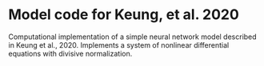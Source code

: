 # Model code for Keung, et al. 2020

Computational implementation of a simple neural network model described in Keung et al., 2020. Implements a system of nonlinear differential equations with divisive normalization.

[Keung]:http://nature.com/articles/s41467-020-15630-0
